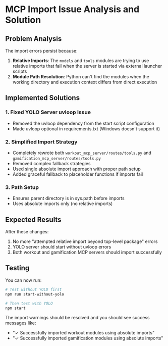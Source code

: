 # MCP Import Issue Analysis and Solution

## Problem Analysis

The import errors persist because:

1. **Relative Imports**: The `models` and `tools` modules are trying to use relative imports that fail when the server is started via external launcher scripts
2. **Module Path Resolution**: Python can't find the modules when the working directory and execution context differs from direct execution

## Implemented Solutions

### 1. Fixed YOLO Server uvloop Issue
- Removed the uvloop dependency from the start script configuration
- Made uvloop optional in requirements.txt (Windows doesn't support it)

### 2. Simplified Import Strategy 
- Completely rewrote both `workout_mcp_server/routes/tools.py` and `gamification_mcp_server/routes/tools.py`
- Removed complex fallback strategies
- Used single absolute import approach with proper path setup
- Added graceful fallback to placeholder functions if imports fail

### 3. Path Setup
- Ensures parent directory is in sys.path before imports
- Uses absolute imports only (no relative imports)

## Expected Results

After these changes:
1. No more "attempted relative import beyond top-level package" errors
2. YOLO server should start without uvloop errors
3. Both workout and gamification MCP servers should import successfully

## Testing

You can now run:
```bash
# Test without YOLO first
npm run start-without-yolo

# Then test with YOLO
npm start
```

The import warnings should be resolved and you should see success messages like:
- "✓ Successfully imported workout modules using absolute imports"
- "✓ Successfully imported gamification modules using absolute imports"
